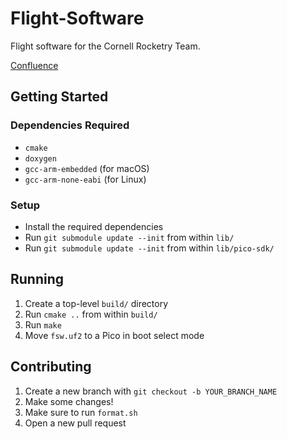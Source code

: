 # Flight-Software
Flight software for the Cornell Rocketry Team.

[Confluence](https://confluence.cornell.edu/display/crt/Flight+Software)

## Getting Started
### Dependencies Required
* ```cmake```
* ```doxygen```
* ```gcc-arm-embedded``` (for macOS)
* ```gcc-arm-none-eabi``` (for Linux)
  
### Setup
* Install the required dependencies
* Run ```git submodule update --init``` from within ```lib/```
* Run ```git submodule update --init``` from within ```lib/pico-sdk/```

## Running
1. Create a top-level ```build/``` directory
2. Run ```cmake ..``` from within ```build/```
3. Run ```make```
4. Move ```fsw.uf2``` to a Pico in boot select mode

## Contributing
1. Create a new branch with ```git checkout -b YOUR_BRANCH_NAME```
2. Make some changes!
3. Make sure to run ```format.sh```
4. Open a new pull request
